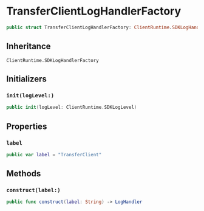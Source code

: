 # TransferClientLogHandlerFactory

``` swift
public struct TransferClientLogHandlerFactory: ClientRuntime.SDKLogHandlerFactory 
```

## Inheritance

`ClientRuntime.SDKLogHandlerFactory`

## Initializers

### `init(logLevel:)`

``` swift
public init(logLevel: ClientRuntime.SDKLogLevel) 
```

## Properties

### `label`

``` swift
public var label = "TransferClient"
```

## Methods

### `construct(label:)`

``` swift
public func construct(label: String) -> LogHandler 
```
